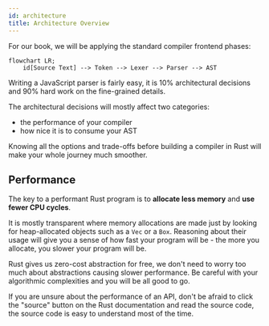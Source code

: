 ```yaml
---
id: architecture
title: Architecture Overview
---
```


For our book, we will be applying the standard compiler frontend phases:

```mermaid
flowchart LR;
    id[Source Text] --> Token --> Lexer --> Parser --> AST
```

Writing a JavaScript parser is fairly easy,
it is 10% architectural decisions and 90% hard work on the fine-grained details.

The architectural decisions will mostly affect two categories:

- the performance of your compiler
- how nice it is to consume your AST

Knowing all the options and trade-offs before building a compiler in Rust will make your whole journey much smoother.

## Performance

The key to a performant Rust program is to **allocate less memory** and **use fewer CPU cycles**.

It is mostly transparent where memory allocations are made just by looking for heap-allocated objects such as a `Vec` or a `Box`.
Reasoning about their usage will give you a sense of how fast your program will be - the more you allocate, you slower your program will be.

Rust gives us zero-cost abstraction for free, we don't need to worry too much about abstractions causing slower performance.
Be careful with your algorithmic complexities and you will be all good to go.

If you are unsure about the performance of an API,
don't be afraid to click the "source" button on the Rust documentation and read the source code,
the source code is easy to understand most of the time.
